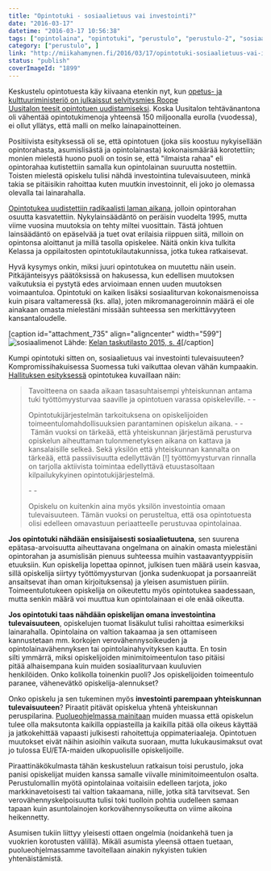 ```yaml
---
title: "Opintotuki - sosiaalietuus vai investointi?"
date: "2016-03-17"
datetime: "2016-03-17 10:56:38"
tags: ["opintolaina", "opintotuki", "perustulo", "perustulo-2", "sosiaaliturva", ]
category: ["perustulo", ]
link: "http://miikahamynen.fi/2016/03/17/opintotuki-sosiaalietuus-vai-investointi/"
status: "publish"
coverImageId: "1899"
---
```


Keskustelu opintotuesta käy kiivaana etenkin nyt, kun [opetus- ja kulttuuriministeriö on julkaissut selvitysmies Roope Uusitalon teesit opintotuen uudistamiseksi](http://okm.fi/OPM/Tiedotteet/2016/03/opintotukiselvitys.html?lang=fi). Koska Uusitalon tehtävänantona oli vähentää opintotukimenoja yhteensä 150 miljoonalla eurolla (vuodessa), ei ollut yllätys, että malli on melko lainapainotteinen.

Positiivista esityksessä oli se, että opintotuen (joka siis koostuu nykyisellään opintorahasta, asumislisästä ja opintolainasta) kokonaismäärää korotettiin; monien mielestä huono puoli on tosin se, että "ilmaista rahaa" eli opintorahaa kutistettiin samalla kun opintolainan suuruutta nostettiin. Toisten mielestä opiskelu tulisi nähdä investointina tulevaisuuteen, minkä takia se pitäisikin rahoittaa kuten muutkin investoinnit, eli joko jo olemassa olevalla tai lainarahalla.

[Opintotukea uudistettiin radikaalisti laman aikana](http://yle.fi/uutiset/nain_opintotuki_on_muuttunut/8729794), jolloin opintorahan osuutta kasvatettiin. Nykylainsäädäntö on peräisin vuodelta 1995, mutta viime vuosina muutoksia on tehty miltei vuosittain. Tästä johtuen lainsäädäntö on epäselvää ja tuet ovat erilaisia riippuen siitä, milloin on opintonsa aloittanut ja millä tasolla opiskelee. Näitä onkin kiva tulkita Kelassa ja oppilaitosten opintotukilautakunnissa, jotka tukea ratkaisevat.

Hyvä kysymys onkin, miksi juuri opintotukea on muutettu näin usein. Pitkäjänteisyys päätöksissä on hakusessa, kun edellisen muutoksen vaikutuksia ei pystytä edes arvioimaan ennen uuden muutoksen voimaantuloa. Opintotuki on kaiken lisäksi sosiaaliturvan kokonaismenoissa kuin pisara valtameressä (ks. alla), joten mikromanageroinnin määrä ei ole ainakaan omasta mielestäni missään suhteessa sen merkittävyyteen kansantaloudelle.

\[caption id="attachment\_735" align="aligncenter" width="599"\]![sosiaalimenot](http://miikahamynen.fi/wp-content/uploads/2016/03/sosiaalimenot.png) Lähde: [Kelan taskutilasto 2015, s. 4](http://www.kela.fi/documents/10180/1677517/Taskutilasto_2015.pdf/c3be5350-df0a-4ff9-bc19-00f9c1abec77?version=1.0#page=6)\[/caption\]

Kumpi opintotuki sitten on, sosiaalietuus vai investointi tulevaisuuteen? Kompromissihakuisessa Suomessa tuki vaikuttaa olevan vähän kumpaakin. [Hallituksen esityksessä](https://www.eduskunta.fi/valtiopaivaasiat/HE+226/1993) opintotukea kuvaillaan näin:

> Tavoitteena on saada aikaan tasasuhtaisempi yhteiskunnan antama tuki työttömyysturvaa saaville ja opintotuen varassa opiskeleville. - -
> 
> Opintotukijärjestelmän tarkoituksena on opiskelijoiden toimeentulomahdollisuuksien parantaminen opiskelun aikana. - - Tämän vuoksi on tärkeää, että yhteiskunnan järjestämä perusturva opiskelun aiheuttaman tulonmenetyksen aikana on kattava ja kansalaisille selkeä. Sekä yksilön että yhteiskunnan kannalta on tärkeää, että passiivisuutta edellyttävän \[!\] työttömyysturvan rinnalla on tarjolla aktiivista toimintaa edellyttävä etuustasoltaan kilpailukykyinen opintotukijärjestelmä.
> 
> \- -
> 
> Opiskelu on kuitenkin aina myös yksilön investointia omaan tulevaisuuteen. Tämän vuoksi on perusteltua, että osa opintotuesta olisi edelleen omavastuun periaatteelle perustuvaa opintolainaa.

**Jos opintotuki nähdään ensisijaisesti sosiaalietuutena**, sen suurena epätasa-arvoisuutta aiheuttavana ongelmana on ainakin omasta mielestäni opintorahan ja asumislisän pienuus suhteessa muihin vastaavantyyppisiin etuuksiin. Kun opiskelija lopettaa opinnot, julkisen tuen määrä usein kasvaa, sillä opiskelija siirtyy työttömyysturvan (jonka sudenkuopat ja porsaanreiät ansaitsevat ihan oman kirjoituksensa) ja yleisen asumistuen piiriin. Toimeentulotukeen opiskelija on oikeutettu myös opintotukea saadessaan, mutta senkin määrä voi muuttua kun opintolainaan ei ole enää oikeutta.

**Jos opintotuki taas nähdään opiskelijan omana investointina tulevaisuuteen**, opiskelujen tuomat lisäkulut tulisi rahoittaa esimerkiksi lainarahalla. Opintolaina on valtion takaamaa ja sen ottamiseen kannustetaan mm. korkojen verovähennysoikeuden ja opintolainavähennyksen tai opintolainahyvityksen kautta. En tosin silti ymmärrä, miksi opiskelijoiden minimitoimeentulon taso pitäisi pitää alhaisempana kuin muiden sosiaaliturvaan kuuluvien henkilöiden. Onko kolikolla toinenkin puoli? Jos opiskelijoiden toimeentulo paranee, vähenevätkö opiskelija-alennukset?

Onko opiskelu ja sen tukeminen myös **investointi parempaan yhteiskunnan tulevaisuuteen**? Piraatit pitävät opiskelua yhtenä yhteiskunnan peruspilarina. [Puolueohjelmassa mainitaan](http://piraattipuolue.fi/agenda/puolueohjelma) muiden muassa että opiskelun tulee olla maksutonta kaikilla oppiasteilla ja kaikilla pitää olla oikeus käyttää ja jatkokehittää vapaasti julkisesti rahoitettuja oppimateriaaleja. Opintotuen muutokset eivät näihin asioihin vaikuta suoraan, mutta lukukausimaksut ovat jo tulossa EU/ETA-maiden ulkopuolisille opiskelijoille.

Piraattinäkökulmasta tähän keskusteluun ratkaisun toisi perustulo, joka panisi opiskelijat muiden kanssa samalle viivalle minimitoimeentulon osalta. Perustulomallin myötä opintolainaa voitaisiin edelleen tarjota, joko markkinavetoisesti tai valtion takaamana, niille, jotka sitä tarvitsevat. Sen verovähennyskelpoisuutta tulisi toki tuolloin pohtia uudelleen samaan tapaan kuin asuntolainojen korkovähennysoikeutta on viime aikoina heikennetty.

Asumisen tukiin liittyy yleisesti ottaen ongelmia (noidankehä tuen ja vuokrien korotusten välillä). Mikäli asumista yleensä ottaen tuetaan, puolueohjelmassamme tavoitellaan ainakin nykyisten tukien yhtenäistämistä.
